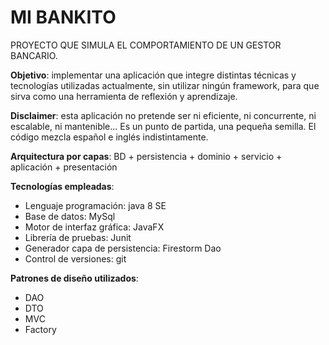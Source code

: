 # MI BANKITO
PROYECTO QUE SIMULA EL COMPORTAMIENTO DE UN GESTOR BANCARIO.

**Objetivo**: implementar una aplicación que integre distintas técnicas y tecnologías utilizadas actualmente, sin utilizar ningún framework, para que sirva como una herramienta de reflexión y aprendizaje.

**Disclaimer**: esta aplicación no pretende ser ni eficiente, ni concurrente, ni escalable, ni mantenible... Es un punto de partida, una pequeña semilla. El código mezcla español e inglés indistintamente.

**Arquitectura por capas**: BD + persistencia + dominio + servicio + aplicación + presentación

**Tecnologías empleadas**: 
- Lenguaje programación: java 8 SE
- Base de datos: MySql
- Motor de interfaz gráfica: JavaFX
- Librería de pruebas: Junit
- Generador capa de persistencia: Firestorm Dao
- Control de versiones: git

**Patrones de diseño utilizados**: 
- DAO
- DTO
- MVC
- Factory
